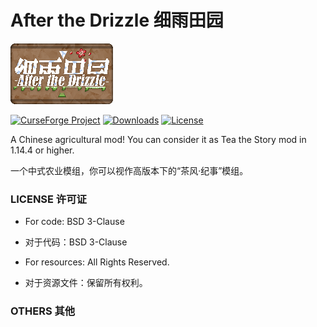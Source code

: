 # After the Drizzle 细雨田园

![After the Drizzle](src/main/resources/atd.png)


<a href="https://www.curseforge.com/minecraft/mc-mods/after-the-drizzle"><img src="http://cf.way2muchnoise.eu/versions/380920.svg" alt="CurseForge Project"></a>
<a href="https://www.curseforge.com/minecraft/mc-mods/after-the-drizzle/files"><img src="https://cf.way2muchnoise.eu/full_380920_downloads.svg" alt="Downloads"></a>
<a href="https://github.com/Creators-of-Create/Create/blob/master/LICENSE"><img src="https://img.shields.io/github/license/lemon-slice-studio/After-the-Drizzle?style=flat&color=1d953f" alt="License"></a>

A Chinese agricultural mod! You can consider it as Tea the Story mod in 1.14.4 or higher.

一个中式农业模组，你可以视作高版本下的“茶风·纪事”模组。

### LICENSE 许可证

- For code: BSD 3-Clause

- 对于代码：BSD 3-Clause

- For resources: All Rights Reserved.

- 对于资源文件：保留所有权利。

### OTHERS 其他


